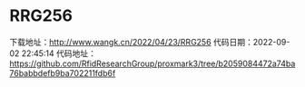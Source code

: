 # RRG256
下载地址：http://www.wangk.cn/2022/04/23/RRG256
代码日期：2022-09-02 22:45:14
代码地址：https://github.com/RfidResearchGroup/proxmark3/tree/b2059084472a74ba76babbdefb9ba702211fdb6f
